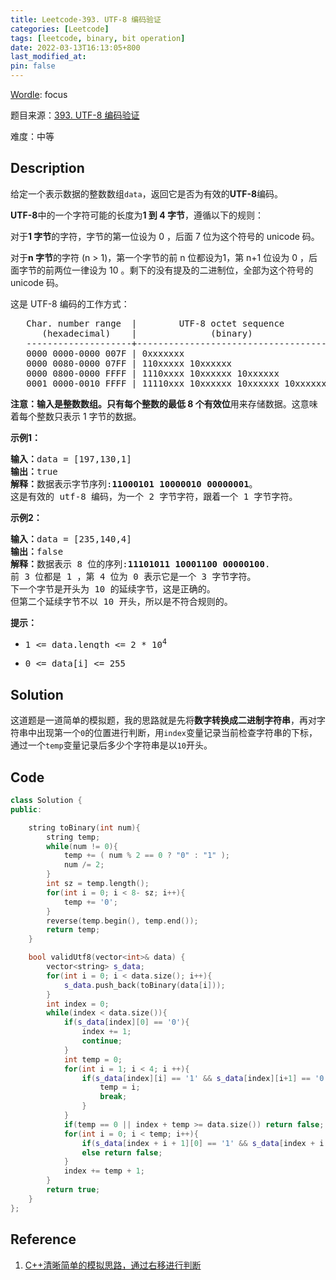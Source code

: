 ```yaml
---
title: Leetcode-393. UTF-8 编码验证
categories: [Leetcode]
tags: [leetcode, binary, bit operation]
date: 2022-03-13T16:13:05+800
last_modified_at: 
pin: false
---
```


[Wordle](https://www.nytimes.com/games/wordle/index.html): focus

题目来源：[393. UTF-8 编码验证](https://leetcode-cn.com/problems/utf-8-validation/)

难度：中等

## Description

给定一个表示数据的整数数组`data`，返回它是否为有效的**UTF-8**编码。

**UTF-8**中的一个字符可能的长度为**1 到 4 字节**，遵循以下的规则：

对于**1 字节**的字符，字节的第一位设为 0 ，后面 7 位为这个符号的 unicode 码。

对于**n 字节**的字符 (n > 1)，第一个字节的前 n 位都设为1，第 n+1 位设为 0 ，后面字节的前两位一律设为 10 。剩下的没有提及的二进制位，全部为这个符号的 unicode 码。

这是 UTF-8 编码的工作方式：


<pre>
   Char. number range  |        UTF-8 octet sequence
      (hexadecimal)    |              (binary)
   --------------------+---------------------------------------------
   0000 0000-0000 007F | 0xxxxxxx
   0000 0080-0000 07FF | 110xxxxx 10xxxxxx
   0000 0800-0000 FFFF | 1110xxxx 10xxxxxx 10xxxxxx
   0001 0000-0010 FFFF | 11110xxx 10xxxxxx 10xxxxxx 10xxxxxx
</pre>

**注意：**输入是整数数组。只有每个整数的**最低 8 个有效位**用来存储数据。这意味着每个整数只表示 1 字节的数据。

**示例1：**

<pre>
<strong>输入：</strong>data = [197,130,1]
<strong>输出：</strong>true
<strong>解释：</strong>数据表示字节序列:<strong>11000101 10000010 00000001</strong>。
这是有效的 utf-8 编码，为一个 2 字节字符，跟着一个 1 字节字符。
</pre>

**示例2：**

<pre>
<strong>输入：</strong>data = [235,140,4]
<strong>输出：</strong>false
<strong>解释：</strong>数据表示 8 位的序列:<strong>11101011 10001100 00000100</strong>.
前 3 位都是 1 ，第 4 位为 0 表示它是一个 3 字节字符。
下一个字节是开头为 10 的延续字节，这是正确的。
但第二个延续字节不以 10 开头，所以是不符合规则的。
</pre>

**提示：**

- <pre>1 <= data.length <= 2 * 10<sup>4</sup></pre>
- <pre>0 <= data[i] <= 255</pre>

## Solution

这道题是一道简单的模拟题，我的思路就是先将**数字转换成二进制字符串**，再对字符串中出现第一个`0`的位置进行判断，用`index`变量记录当前检查字符串的下标，通过一个`temp`变量记录后多少个字符串是以`10`开头。

## Code

```c++
class Solution {
public:

    string toBinary(int num){
        string temp;
        while(num != 0){
            temp += ( num % 2 == 0 ? "0" : "1" );
            num /= 2;
        }
        int sz = temp.length();
        for(int i = 0; i < 8- sz; i++){
            temp += '0';
        }
        reverse(temp.begin(), temp.end());
        return temp;
    }

    bool validUtf8(vector<int>& data) {
        vector<string> s_data;
        for(int i = 0; i < data.size(); i++){
            s_data.push_back(toBinary(data[i]));
        }
        int index = 0;
        while(index < data.size()){
            if(s_data[index][0] == '0'){                                  //如果以0开头，直接跳过
                index += 1;
                continue;
            }
            int temp = 0;
            for(int i = 1; i < 4; i ++){
                if(s_data[index][i] == '1' && s_data[index][i+1] == '0'){
                    temp = i;
                    break;
                }
            }
            if(temp == 0 || index + temp >= data.size()) return false;   // !!!!!如果不是以1110或110或10开头 或者 index + temp超出数组范围了，都是不符合规则的。
            for(int i = 0; i < temp; i++){
                if(s_data[index + i + 1][0] == '1' && s_data[index + i + 1][1] == '0') continue;
                else return false;
            }
            index += temp + 1;
        }
        return true;
    }
};
```

## Reference 

1. [C++清晰简单的模拟思路，通过右移进行判断](https://leetcode-cn.com/problems/utf-8-validation/solution/c-by-su-yin-d-380h/)